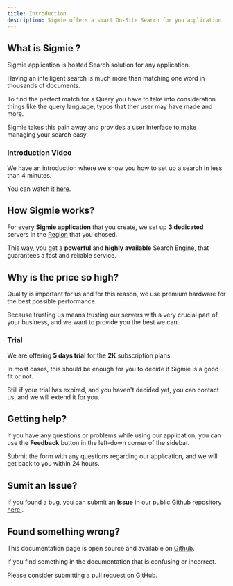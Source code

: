 ```yaml
---
title: Introduction
description: Sigmie offers a smart On-Site Search for you application.
---
```


## What is Sigmie ?

Sigmie application is hosted Search solution for any application.

 Having an intelligent search is much
more than matching one word in thousands of documents. 

To find the perfect match for a
Query you have to take into consideration things like the query language,
typos that ther user may have made and more.


Sigmie takes this pain away and provides a user interface to make managing your search easy.

### Introduction Video

We have an introduction where we show you how to set up a search in less than 4 minutes.

You can watch it [here](https://youtube.com/sigmie/introduction).

## How Sigmie works?

For every **Sigmie application** that you create, we set up **3 dedicated** servers in the [Region](/docs/applications#regions) that you chosed.

This way, you get a **powerful** and **highly available** Search Engine, that
guarantees a fast and reliable service.

## Why is the price so high?

Quality is important for us and for this reason, we use premium hardware for the best possible performance.

Because trusting us means trusting our servers with a very crucial
part of your business, and we want to provide you the best we can.

### Trial

We are offering **5 days trial** for the **2K** subscription plans.

In most cases, this should be enough for you to decide if Sigmie is a good fit or not. 

Still if your trial has expired, and you haven't decided yet, you can contact us, and we will extend it for you.

## Getting help?

If you have any questions or problems while using our application, you can use the **Feedback** button
in the left-down corner of the sidebar.

Submit the form with any questions regarding our application, and we will get
back to you within 24 hours.

## Sumit an Issue?

If you found a bug, you can submit an **Issue** in our public Github repository [ here ](https://github.com/sigmie/app-issues).

## Found something wrong?

This documentation page is open source and available on [Github](https://github.com/sigmie/docs).

If you find something in the documentation that is confusing or incorrect.

Please consider submitting a pull request on GitHub.
